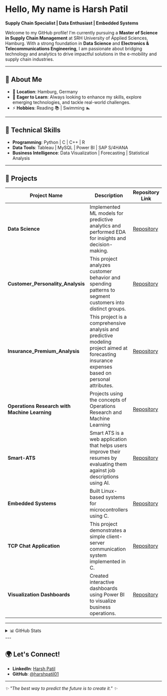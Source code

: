 # Hello, My name is Harsh Patil

**Supply Chain Specialist | Data Enthusiast | Embedded Systems**

Welcome to my GitHub profile! I'm currently pursuing a **Master of Science in Supply Chain Management** at SRH University of Applied Sciences, Hamburg. With a strong foundation in **Data Science** and **Electronics & Telecommunications Engineering**, I am passionate about bridging technology and analytics to drive impactful solutions in the e-mobility and supply chain industries.

---

## 🌟 About Me
- 📍 **Location**: Hamburg, Germany  
- 🌱 **Eager to Learn**: Always looking to enhance my skills, explore emerging technologies, and tackle real-world challenges.  
- ⚡ **Hobbies**: Reading 📚 | Swimming 🏊  

---

## 🔧 Technical Skills
- **Programming**: Python | C | C++ | R
- **Data Tools**: Tableau | MySQL | Power BI | SAP S/4HANA  
- **Business Intelligence**: Data Visualization | Forecasting | Statistical Analysis  

---

## 📌 Projects

| **Project Name**                  | **Description**                                                                                                  | **Repository Link**                                                                                 |
|------------------------------------|------------------------------------------------------------------------------------------------------------------|-----------------------------------------------------------------------------------------------------|
| **Data Science**         | Implemented ML models for predictive analytics and performed EDA for insights and decision-making.               | [Repository](https://github.com/harshpatil01/Excel-R-Machine-Learning-and-Artificial-Intelligence)                                     |
| **Customer_Personality_Analysis**         | This project analyzes customer behavior and spending patterns to segment customers into distinct groups.             | [Repository](https://github.com/harshpatil01/Customer_Personality_Analysis)                                     |
| **Insurance_Premium_Analysis**         | This project is a comprehensive analysis and predictive modeling project aimed at forecasting insurance expenses based on personal attributes.          | [Repository](https://github.com/harshpatil01/Insurance_Premium_Analysis)                                     |
| **Operations Research with Machine Learning**         | Projects using the concepts of Operations Research and Machine Learning               | [Repository](https://github.com/harshpatil01/Operations_Research_with_Machine_Learning)                                     |
| **Smart-ATS**         | Smart ATS is a web application that helps users improve their resumes by evaluating them against job descriptions using AI.              | [Repository](https://github.com/harshpatil01/Smart-ATS)                                     |
| **Embedded Systems**  | Built Linux-based systems for microcontrollers using C.                                                          |    [Repository](https://github.com/harshpatil01/Emertxe-Assignments)                                   |
| **TCP Chat Application**  | This project demonstrates a simple client-server communication system implemented in C.                                                           |    [Repository](https://github.com/harshpatil01/TCP-Chat-Application)                                   |
| **Visualization Dashboards**      | Created interactive dashboards using Power BI to visualize business operations.                                  | [Repository](https://github.com/harshpatil01?tab=repositories)                                     |


---

<details>
  <summary>📊 GitHub Stats</summary>

  ![Harsh's GitHub Stats](https://github-readme-stats.vercel.app/api?username=harshpatil01&show_icons=true&theme=radical)  
  ![Top Languages](https://github-readme-stats.vercel.app/api/top-langs/?username=harshpatil01&layout=compact&theme=radical)  

</details>
---

## 🌍 Let's Connect!
- **LinkedIn**: [Harsh Patil](https://www.linkedin.com/in/harshpatil05/)  
- **GitHub**: [@harshpatil01](https://github.com/harshpatil01)  

---

_✨ "The best way to predict the future is to create it." ✨_
